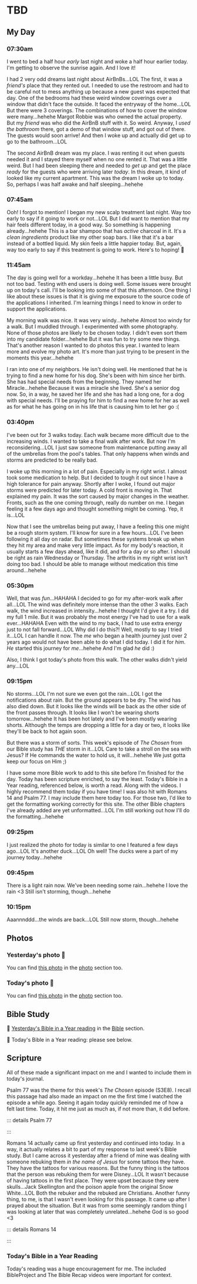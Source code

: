# TBD

## My Day

### 07:30am

I went to bed a half hour *early* last night and woke a half hour earlier today. I'm getting to observe the sunrise again. And I love it!

I had 2 very odd dreams last night about AirBnBs...LOL The first, it was a *friend's* place that they rented out. I needed to use the restroom and had to be careful not to mess anything up because a new guest was expected that day. One of the bedrooms had these weird window coverings over a window that didn't face the outside. It faced the entryway of the home...LOL But there were 3 coverings. The combinations of how to cover the window were many...hehehe Margot Robbie was who owned the actual property. But my *friend* was who did the AirBnB stuff with it. So weird. Anyway, I *used the bathroom* there, got a demo of that window stuff, and got out of there. The guests would soon arrive! And then I woke up and actually did get up to go to the bathroom...LOL

The second AirBnB dream was my place. I was renting it out when guests needed it and I stayed there myself when no one rented it. That was a little weird. But I had been sleeping there and needed to *get up* and get the place *ready* for the guests who were arriving later *today*. In this dream, it kind of looked like my current apartment. This was the dream I woke up to today. So, perhaps I was half awake and half sleeping...hehehe

### 07:45am

Ooh! I forgot to mention! I began my new scalp treatment last night. Way too early to say if it going to work or not...LOL But I did want to mention that my hair feels different today, in a good way. So something is happening already...hehehe This is a bar shampoo that has *active* charcoal in it. It's a *clean ingredients* product like my other soap bars. I like that it's a bar instead of a bottled liquid. My skin feels a little happier today. But, again, way too early to say if this treatment is going to work. Here's to hoping! 🤞

### 11:45am

The day is going well for a workday...hehehe It has been a little busy. But not too bad. Testing with end users is doing well. Some issues were brought up on today's call. I'll be looking into some of that this afternoon. One thing I like about these issues is that it is giving me exposure to the source code of the applications I inherited. I'm learning things I need to know in order to support the applications.

My morning walk was nice. It was very windy...hehehe Almost too windy for a walk. But I muddled through. I experimented with some photography. None of those photos are likely to be chosen today. I didn't even sort them into my candidate folder...hehehe But it was fun to try some new things. That's another reason I wanted to do photos this year. I wanted to learn more and evolve my photo art. It's more than just trying to be present in the moments this year...hehehe

I ran into one of my neighbors. He isn't doing well. He mentioned that he is trying to find a new home for his dog. She's been with him since her birth. She has had special needs from the beginning. They named her Miracle...hehehe Because it was a miracle she lived. She's a senior dog now. So, in a way, he saved her life and she has had a long one, for a dog with special needs. I'll be praying for him to find a new home for her as well as for what he has going on in his life that is causing him to let her go :(

### 03:40pm

I've been out for 3 walks today. Each walk became more difficult due to the increasing winds. I wanted to take a final walk after work. But now I'm reconsidering...LOL I just saw someone from maintenance putting away all of the umbrellas from the pool's tables. That only happens when winds and storms are predicted to be really bad.

I woke up this morning in a lot of pain. Especially in my right wrist. I almost took some medication to help. But I decided to tough it out since I have a high tolerance for pain anyway. Shortly after I woke, I found out major storms were predicted for later today. A cold front is moving in. That explained my pain. It was the sort caused by major changes in the weather. Fronts, such as the one coming through, really do number on me. I began feeling it a few days ago and thought something might be coming. Yep, it is...LOL

Now that I see the umbrellas being put away, I have a feeling this one might be a rough storm system. I'll know for sure in a few hours...LOL I've been following it all day on radar. But sometimes these systems break up when they hit my area and make very little impact. As for my body's reaction, it usually starts a few days ahead, like it did, and for a day or so after. I should be right as rain Wednesday or Thursday. The arthritis in my right wrist isn't doing too bad. I should be able to manage without medication this time around...hehehe

### 05:30pm

Well, that was *fun*...HAHAHA I decided to go for my after-work walk after all...LOL The wind was definitely more intense than the other 3 walks. Each walk, the wind increased in intensity...hehehe I thought I'd give it a try. I did my full 1 mile. But it was probably the most energy I've had to use for a walk ever...HAHAHA Even with the wind to my back, I had to use extra energy just to not fall forward...LOL Why did I do this?! Well, mostly to say I tried it...LOL I can handle it now. The *me* who began a health journey just over 2 years ago would not have been able to do what I did today. I did it for *him*. *He* started this journey for *me*...hehehe And I'm glad *he* did :)

Also, I think I got today's photo from this walk. The other walks didn't yield any...LOL

### 09:15pm

No storms...LOL I'm not sure we even got the rain...LOL I got the notifications about rain. But the ground appears to be dry. The wind has also died down. But it looks like the winds will be back as the other side of the front passes through. It looks like I won't be wearing shorts tomorrow...hehehe It has been hot lately and I've been mostly wearing shorts. Although the temps are dropping a little for a day or two, it looks like they'll be back to hot again soon.

But there was a storm of sorts. This week's episode of *The Chosen* from our Bible study has *THE* storm in it...LOL Care to take a stroll on the sea with Jesus? If He commands the water to hold us, it will...hehehe We just gotta keep our focus on Him ;)

I have some more Bible work to add to this site before I'm finished for the day. Today has been scripture enriched, to say the least. Today's Bible in a Year reading, referenced below, is worth a read. Along with the videos. I highly recommend them today if you have time! I was also hit with Romans 14 and Psalm 77. I may include them here today too. For those two, I'd like to get the formatting working correctly for this site. The other Bible chapters I've already added are yet unformatted...LOL I'm still working out how I'll do the formatting...hehehe

### 09:25pm

I just realized the photo for today is similar to one I featured a few days ago...LOL It's another duck...LOL Oh well! The ducks were a part of my journey today...hehehe

### 09:45pm

There is a light rain now. We've been needing some rain...hehehe I love the rain <3 Still isn't storming, though...hehehe

### 10:15pm

Aaannnddd...the winds are back...LOL Still now storm, though...hehehe

## Photos

### Yesterday's photo 📸

<!--@include: @/photos/photo-a-day/2025/04/06.md{3,}-->

You can find [this photo](/photos/photo-a-day/2025/04/06) in the [photo](/photos/) section too.

### Today's photo 📸

<!--@include: @/photos/photo-a-day/2025/04/07.md{3,}-->

You can find [this photo](/photos/photo-a-day/2025/04/07) in the [photo](/photos/) section too.

## Bible Study

📖 [Yesterday's Bible in a Year reading](/bible/plans/bible-in-a-year/04/06) in the [Bible](/bible/) section.

📖 Today's Bible in a Year reading: please see below.

## Scripture

All of these made a significant impact on me and I wanted to include them in today's journal.

Psalm 77 was the theme for this week's *The Chosen* episode (S3E8). I recall this passage had also made an impact on me the first time I watched the episode a while ago. Seeing it again today quickly reminded me of how a felt last time. Today, it hit me just as much as, if not more than, it did before.

::: details Psalm 77
<!--@include: @/bible/translations/bsb/19_psa/077.md-->
:::

Romans 14 actually came up first yesterday and continued into today. In a way, it actually relates a bit to part of my response to last week's Bible study. But I came across it yesterday after a friend of mine was dealing with someone rebuking them *in the name of Jesus* for some tattoos they have. They have the tattoos for various reasons. But the funny thing is the tattoos that the person was rebuking them for were Disney...LOL It wasn't because of having tattoos in the first place. They were upset because they were skulls...Jack Skellington and the poison apple from the original Snow White...LOL Both the rebuker and the rebuked are Christians. Another funny thing, to me, is that I wasn't even looking for this passage. It came up after I prayed about the situation. But it was from some seemingly random thing I was looking at later that was completely unrelated...hehehe God is so good <3

::: details Romans 14
<!--@include: @/bible/translations/bsb/45_rom/014.md-->
:::

### Today's Bible in a Year Reading

Today's reading was a huge encouragement for me. The included BibleProject and The Bible Recap videos were important for context.

<!--@include: @/bible/plans/bible-in-a-year/04/07.md{3,}-->